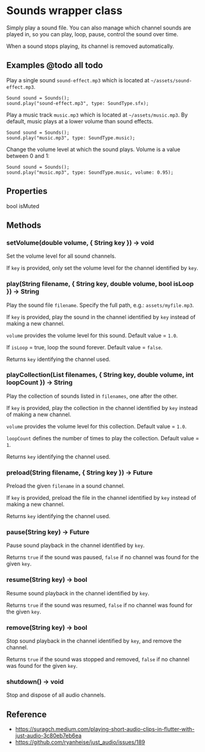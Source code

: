 # Sounds wrapper class

Simply play a sound file. You can also manage which channel sounds are played in, so you can play, loop, pause, control the sound over time.

When a sound stops playing, its channel is removed automatically.


## Examples @todo all todo

Play a single sound `sound-effect.mp3` which is located at `~/assets/sound-effect.mp3`.

```
Sound sound = Sounds();
sound.play("sound-effect.mp3", type: SoundType.sfx);
```

Play a music track `music.mp3` which is located at `~/assets/music.mp3`. By default, music plays at a lower volume than sound effects.

```
Sound sound = Sounds();
sound.play("music.mp3", type: SoundType.music);
```

Change the volume level at which the sound plays. Volume is a value between 0 and 1:

```
Sound sound = Sounds();
sound.play("music.mp3", type: SoundType.music, volume: 0.95);
```



## Properties

bool isMuted


## Methods

### setVolume(double volume, { String key }) -> void

Set the volume level for all sound channels.

If `key` is provided, only set the volume level for the channel identified by `key`.


### play(String filename, { String key, double volume, bool isLoop }) -> String

Play the sound file `filename`. Specify the full path, e.g.: `assets/myfile.mp3`.

If `key` is provided, play the sound in the channel identified by `key` instead of making a new channel.

`volume` provides the volume level for this sound. Default value = `1.0`.

If `isLoop` = true, loop the sound forever. Default value = `false`.

Returns `key` identifying the channel used.


### playCollection(List<String> filenames, { String key, double volume, int loopCount }) -> String

Play the collection of sounds listed in `filenames`, one after the other.

If `key` is provided, play the collection in the channel identified by `key` instead of making a new channel.

`volume` provides the volume level for this collection. Default value = `1.0`.

`loopCount` defines the number of times to play the collection. Default value = `1`.

Returns `key` identifying the channel used.


### preload(String filename, { String key }) -> Future<String>

Preload the given `filename` in a sound channel.

If `key` is provided, preload the file in the channel identified by `key` instead of making a new channel.

Returns `key` identifying the channel used.


### pause(String key) -> Future<bool>

Pause sound playback in the channel identified by `key`.

Returns `true` if the sound was paused, `false` if no channel was found for the given `key`.


### resume(String key) -> bool

Resume sound playback in the channel identified by `key`.

Returns `true` if the sound was resumed, `false` if no channel was found for the given `key`.


### remove(String key) -> bool

Stop sound playback in the channel identified by `key`, and remove the channel.

Returns `true` if the sound was stopped and removed, `false` if no channel was found for the given `key`.


### shutdown() -> void

Stop and dispose of all audio channels.


## Reference

  - https://suragch.medium.com/playing-short-audio-clips-in-flutter-with-just-audio-3c80eb7eb6ea
  - https://github.com/ryanheise/just_audio/issues/189


